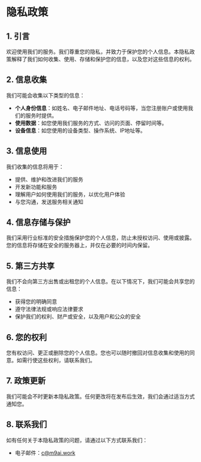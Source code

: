 # 隐私政策

## 1. 引言

欢迎使用我们的服务。我们尊重您的隐私，并致力于保护您的个人信息。本隐私政策解释了我们如何收集、使用、存储和保护您的信息，以及您对这些信息的权利。

## 2. 信息收集

我们可能会收集以下类型的信息：

- **个人身份信息**：如姓名、电子邮件地址、电话号码等，当您注册账户或使用我们的服务时提供。
- **使用数据**：如您使用我们服务的方式、访问的页面、停留时间等。
- **设备信息**：如您使用的设备类型、操作系统、IP地址等。

## 3. 信息使用

我们收集的信息将用于：

- 提供、维护和改进我们的服务
- 开发新功能和服务
- 理解用户如何使用我们的服务，以优化用户体验
- 与您沟通，发送服务相关通知

## 4. 信息存储与保护

我们采用行业标准的安全措施保护您的个人信息，防止未授权访问、使用或披露。您的信息将存储在安全的服务器上，并仅在必要的时间内保留。

## 5. 第三方共享

我们不会向第三方出售或出租您的个人信息。在以下情况下，我们可能会共享您的信息：

- 获得您的明确同意
- 遵守法律法规或响应法律要求
- 保护我们的权利、财产或安全，以及用户和公众的安全

## 6. 您的权利

您有权访问、更正或删除您的个人信息。您也可以随时撤回对信息收集和使用的同意。如需行使这些权利，请联系我们。

## 7. 政策更新

我们可能会不时更新本隐私政策。任何更改将在发布后生效，我们会通过适当方式通知您。

## 8. 联系我们

如有任何关于本隐私政策的问题，请通过以下方式联系我们：

- 电子邮件：c@m9ai.work